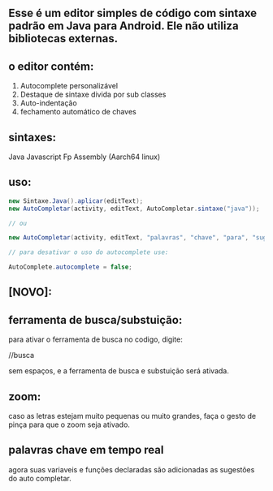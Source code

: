 ## Esse é um editor simples de código com sintaxe padrão em Java para Android. Ele não utiliza bibliotecas externas.

## o editor contém:
1. Autocomplete personalizável
2. Destaque de sintaxe divida por sub classes
3. Auto-indentação
4. fechamento automático de chaves

## sintaxes:
Java
Javascript
Fp
Assembly (Aarch64 linux)

## uso:

```Java
new Sintaxe.Java().aplicar(editText);
new AutoCompletar(activity, editText, AutoCompletar.sintaxe("java"));

// ou

new AutoCompletar(activity, editText, "palavras", "chave", "para", "sugestoes");

// para desativar o uso do autocomplete use:

AutoComplete.autocomplete = false;
```

## [NOVO]:


## ferramenta de busca/substuição:
para ativar o ferramenta de busca no codigo, digite:

//busca

sem espaços, e a ferramenta de busca e substuição será ativada.

## zoom:
caso as letras estejam muito pequenas ou muito grandes, faça o gesto de pinça para que o zoom seja ativado.

## palavras chave em tempo real

agora suas variaveis e funções declaradas são adicionadas as sugestões do auto completar.
